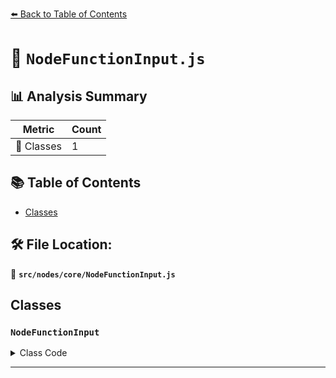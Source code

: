 [⬅️ Back to Table of Contents](../../../index.md)

# 📄 `NodeFunctionInput.js`

## 📊 Analysis Summary

| Metric | Count |
|--------|-------|
| 🧱 Classes | 1 |

## 📚 Table of Contents

- [Classes](#classes)

## 🛠️ File Location:
📂 **`src/nodes/core/NodeFunctionInput.js`**

## Classes

### `NodeFunctionInput`

<details><summary>Class Code</summary>

```ts
class NodeFunctionInput {

	/**
	 * Constructs a new node function input.
	 *
	 * @param {string} type - The input type.
	 * @param {string} name - The input name.
	 * @param {?number} [count=null] - If the input is an Array, count will be the length.
	 * @param {('in'|'out'|'inout')} [qualifier=''] - The parameter qualifier (only relevant for GLSL).
	 * @param {boolean} [isConst=false] - Whether the input uses a const qualifier or not (only relevant for GLSL).
	 */
	constructor( type, name, count = null, qualifier = '', isConst = false ) {

		/**
		 *  The input type.
		 *
		 * @type {string}
		 */
		this.type = type;

		/**
		 * The input name.
		 *
		 * @type {string}
		 */
		this.name = name;

		/**
		 * If the input is an Array, count will be the length.
		 *
		 * @type {?number}
		 * @default null
		 */
		this.count = count;

		/**
		 *The parameter qualifier (only relevant for GLSL).
		 *
		 * @type {('in'|'out'|'inout')}
		 * @default ''
		 */
		this.qualifier = qualifier;

		/**
		 * Whether the input uses a const qualifier or not (only relevant for GLSL).
		 *
		 * @type {boolean}
		 * @default false
		 */
		this.isConst = isConst;

	}

}
```
</details>


---